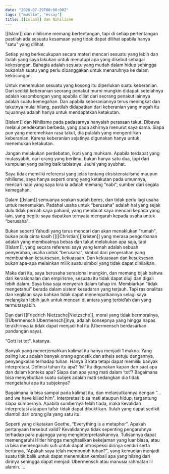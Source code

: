 ```yaml
---
date: "2020-07-29T00:00:00Z"
tags: ["muslim", "essay"]
title: [[Islam]] dan Nihilisme
---
```


[[Islam]] dan nihilisme memang bertentangan, tapi di setiap pertentangan pastilah ada sesuatu kesamaan yang tidak dapat dilihat apabila hanya "satu" yang dilihat. 

Setiap yang berkecukupan secara materi mencari sesuatu yang lebih dan itulah yang saya lakukan untuk menutupi apa yang disebut sebagai kekosongan. Bahagia adalah sesuatu yang mudah dalam hidup sehingga bukanlah suatu yang perlu dibanggakan untuk menaruhnya ke dalam kekosongan.

Untuk menemukan sesuatu yang kosong itu diperlukan suatu keberanian. Dari sedikit keberanian seorang penakut murni mungkin didapati setelahnya adalah kesombongan yang apabila diliat dari seorang penakut lainnya adalah suatu kemegahan. Dan apabila keberaniannya terus meningkat dan takutnya mulai hilang, pastilah didapatkan dari keberanian yang megah itu tujuannya adalah hanya untuk mendapatkan ketakutan.

[[Islam]] dan Nihilisme pada padasarnya hanyalah perasaan takut. Dibawa melalui pendekatan berbeda, yang pada akhirnya menurut saya sama. Siapa pun yang meremehkan rasa takut, dia pulalah yang mengerdilkan keberanian. Karena keberanian sejatinya digunakan hanya untuk menemukan ketakutan.

Jangan melakukan perdebatan, ikuti yang muhkam. Apabila terdapat yang mutasyabih, cari orang yang berilmu, bukan hanya satu dua, tapi dari kumpulan yang paling baik tabiatnya. Jauhi yang syubhat.

Saya tidak memiliki referensi yang jelas tentang eksistensialisme maupun nihilisme, saya hanya seperti orang yang ketakutan pada umumnya, mencari nabi yang saya kira ia adalah memang “nabi", sumber dari segala kemegahan.

Dalam [[Islam]] semuanya seakan sudah beres, dan tidak perlu lagi usaha untuk menemukan. Padahal usaha untuk “berusaha" adalah hal yang sejak dulu tidak pernah saya pahami, yang membuat saya mencari kepada yang lain, yang begitu saya dapatkan ternyata mengarah kepada usaha untuk “berusaha".

Bukan seperti Yahudi yang terus mencari dan akan menaklukan “rumah", bukan pula cinta kasih [[[[Christian]]|kristen]] yang merasa pengorbanan adalah yang membuatnya bebas dan takut melakukan apa saja, tapi [[Islam]], yang secara referensi saya yang lemah adalah sebuah penyerahan, usaha untuk “berusaha", simbol dari penyerahan yang membuahkan kesuksesan, kekuasaan. Dan kekuasaan dan kesuksesan bukan apa-apa melainkan milik suatu simbol yang tidak dapat dinilaikan.

Maka dari itu, saya berusaha serasional mungkin, dan memang bijak bahwa dari kerasionalan dan empirisme, sesuatu itu tidak dapat diuji dan digali lebih dalam. Saya bisa saja menyerah dalam tahap ini. Membiarkan “tidak mengetahui" berada dalam sistem kesadaran yang terjauh. Tapi rasionalitas dan kegilaan saya bahkan tidak dapat menempatkannya selagi saya melangkah lebih jauh untuk mencari di antara yang terbid’ah dan yang termutasyabih.

Dan dari [[Friedrich Nietzsche|Nietzsche]], moral yang tidak bermoralnya, [[Übermensch|Ubermensch]]nya, adalah konsepnya yang hingga napas terakhirnya ia tidak dapat menjadi hal itu (Ubermensch berdasarkan pandangan saya). 

“Gott ist tot", katanya.

Banyak yang menerjemahkan kalimat itu hanya menjadi 1 makna. Yang paling lucu adalah banyak orang agnostik dan atheis setuju dengannya, penyangkalan terhadap tuhan. Hanya 3 kata tetapi dapat memiliki banyak interpretasi. Definisi tuhan itu apa? ‘ist’ itu digunakan kapan dan saat apa dan dalam konteks apa? Siapa dan apa yang mati dalam ‘tot’? Bagaimana bisa menyebutkan suatu subjek adalah mati sedangkan dia tidak mengetahui apa itu subjeknya? 

Bagaimana ia bisa sampai pada kalimat itu, dan melanjutkannya dengan “… and we have killed him". Interpretasi bisa mati ataupun hidup, tergantung siapa sumbernya. Apabila sumbernya telah tiada, maka kevalidan interpretasi ataupun tafsir tidak dapat dibuktikan. Itulah yang dapat sedikit diambil dari orang gila yang satu itu. 

Seperti yang dikatakan Goethe, “Everything is a metaphor". Apakah pertanyaan tersebut valid? Kevalidannya tidak sepenting pengaruhnya terhadap para pujangga yang menginterpretasikannya. Tulisannya dapat memengaruhi Hitler hingga menghasilkan kekejaman yang luar biasa, atau ia bisa memengaruhi sufi untuk dapat introspeksi dirinya sendiri serta bertanya, “Apakah saya telah membunuh tuhan?", yang kemudian menjadi suatu titik balik untuk dapat menemukan kembali apa yang hilang dari dirinya sehingga dapat menjadi Ubermensch atau manusia rahmatan lil alamin. 
…
